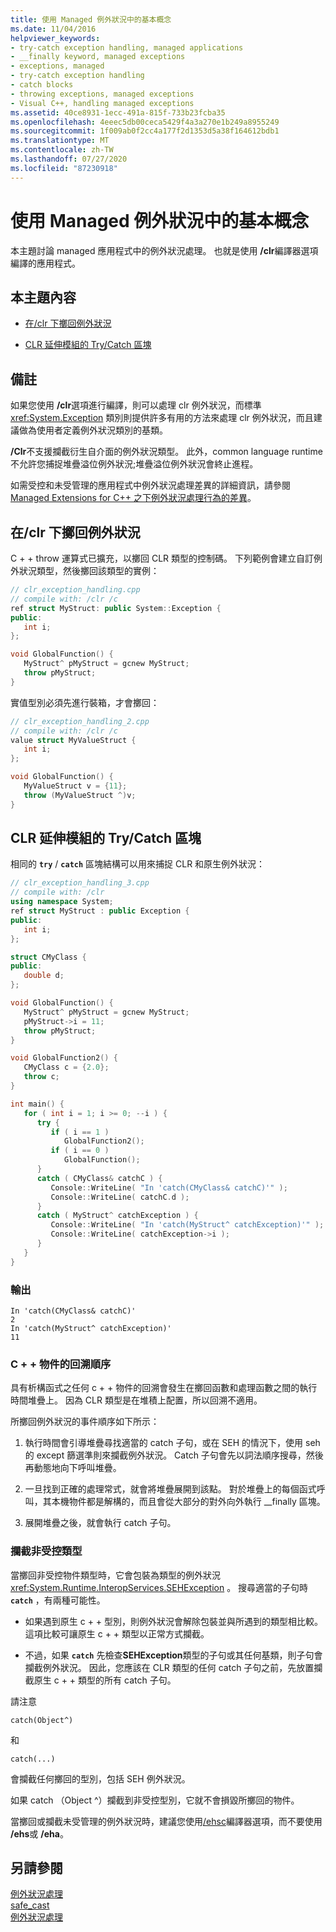 ```yaml
---
title: 使用 Managed 例外狀況中的基本概念
ms.date: 11/04/2016
helpviewer_keywords:
- try-catch exception handling, managed applications
- __finally keyword, managed exceptions
- exceptions, managed
- try-catch exception handling
- catch blocks
- throwing exceptions, managed exceptions
- Visual C++, handling managed exceptions
ms.assetid: 40ce8931-1ecc-491a-815f-733b23fcba35
ms.openlocfilehash: 4eeec5db00ceca5429f4a3a270e1b249a8955249
ms.sourcegitcommit: 1f009ab0f2cc4a177f2d1353d5a38f164612bdb1
ms.translationtype: MT
ms.contentlocale: zh-TW
ms.lasthandoff: 07/27/2020
ms.locfileid: "87230918"
---
```

# <a name="basic-concepts-in-using-managed-exceptions"></a>使用 Managed 例外狀況中的基本概念

本主題討論 managed 應用程式中的例外狀況處理。 也就是使用 **/clr**編譯器選項編譯的應用程式。

## <a name="in-this-topic"></a>本主題內容

- [在/clr 下擲回例外狀況](#vcconbasicconceptsinusingmanagedexceptionsanchor1)

- [CLR 延伸模組的 Try/Catch 區塊](#vcconbasicconceptsinusingmanagedexceptionsanchor2)

## <a name="remarks"></a>備註

如果您使用 **/clr**選項進行編譯，則可以處理 clr 例外狀況，而標準 <xref:System.Exception> 類別則提供許多有用的方法來處理 clr 例外狀況，而且建議做為使用者定義例外狀況類別的基類。

**/Clr**不支援攔截衍生自介面的例外狀況類型。 此外，common language runtime 不允許您捕捉堆疊溢位例外狀況;堆疊溢位例外狀況會終止進程。

如需受控和未受管理的應用程式中例外狀況處理差異的詳細資訊，請參閱[Managed Extensions for C++ 之下例外狀況處理行為的差異](../dotnet/differences-in-exception-handling-behavior-under-clr.md)。

## <a name="throwing-exceptions-under-clr"></a><a name="vcconbasicconceptsinusingmanagedexceptionsanchor1"></a>在/clr 下擲回例外狀況

C + + throw 運算式已擴充，以擲回 CLR 類型的控制碼。 下列範例會建立自訂例外狀況類型，然後擲回該類型的實例：

```cpp
// clr_exception_handling.cpp
// compile with: /clr /c
ref struct MyStruct: public System::Exception {
public:
   int i;
};

void GlobalFunction() {
   MyStruct^ pMyStruct = gcnew MyStruct;
   throw pMyStruct;
}
```

實值型別必須先進行裝箱，才會擲回：

```cpp
// clr_exception_handling_2.cpp
// compile with: /clr /c
value struct MyValueStruct {
   int i;
};

void GlobalFunction() {
   MyValueStruct v = {11};
   throw (MyValueStruct ^)v;
}
```

## <a name="trycatch-blocks-for-clr-extensions"></a><a name="vcconbasicconceptsinusingmanagedexceptionsanchor2"></a>CLR 延伸模組的 Try/Catch 區塊

相同的 **`try`** / **`catch`** 區塊結構可以用來捕捉 CLR 和原生例外狀況：

```cpp
// clr_exception_handling_3.cpp
// compile with: /clr
using namespace System;
ref struct MyStruct : public Exception {
public:
   int i;
};

struct CMyClass {
public:
   double d;
};

void GlobalFunction() {
   MyStruct^ pMyStruct = gcnew MyStruct;
   pMyStruct->i = 11;
   throw pMyStruct;
}

void GlobalFunction2() {
   CMyClass c = {2.0};
   throw c;
}

int main() {
   for ( int i = 1; i >= 0; --i ) {
      try {
         if ( i == 1 )
            GlobalFunction2();
         if ( i == 0 )
            GlobalFunction();
      }
      catch ( CMyClass& catchC ) {
         Console::WriteLine( "In 'catch(CMyClass& catchC)'" );
         Console::WriteLine( catchC.d );
      }
      catch ( MyStruct^ catchException ) {
         Console::WriteLine( "In 'catch(MyStruct^ catchException)'" );
         Console::WriteLine( catchException->i );
      }
   }
}
```

### <a name="output"></a>輸出

```
In 'catch(CMyClass& catchC)'
2
In 'catch(MyStruct^ catchException)'
11
```

### <a name="order-of-unwinding-for-c-objects"></a>C + + 物件的回溯順序

具有析構函式之任何 c + + 物件的回溯會發生在擲回函數和處理函數之間的執行時間堆疊上。 因為 CLR 類型是在堆積上配置，所以回溯不適用。

所擲回例外狀況的事件順序如下所示：

1. 執行時間會引導堆疊尋找適當的 catch 子句，或在 SEH 的情況下，使用 seh 的 except 篩選準則來攔截例外狀況。 Catch 子句會先以詞法順序搜尋，然後再動態地向下呼叫堆疊。

1. 一旦找到正確的處理常式，就會將堆疊展開到該點。 對於堆疊上的每個函式呼叫，其本機物件都是解構的，而且會從大部分的對外向外執行 __finally 區塊。

1. 展開堆疊之後，就會執行 catch 子句。

### <a name="catching-unmanaged-types"></a>攔截非受控類型

當擲回非受控物件類型時，它會包裝為類型的例外狀況 <xref:System.Runtime.InteropServices.SEHException> 。 搜尋適當的子句時 **`catch`** ，有兩種可能性。

- 如果遇到原生 c + + 型別，則例外狀況會解除包裝並與所遇到的類型相比較。 這項比較可讓原生 c + + 類型以正常方式攔截。

- 不過，如果 **`catch`** 先檢查**SEHException**類型的子句或其任何基類，則子句會攔截例外狀況。 因此，您應該在 CLR 類型的任何 catch 子句之前，先放置攔截原生 c + + 類型的所有 catch 子句。

請注意

```
catch(Object^)
```

和

```
catch(...)
```

會攔截任何擲回的型別，包括 SEH 例外狀況。

如果 catch （Object ^）攔截到非受控型別，它就不會損毀所擲回的物件。

當擲回或攔截未受管理的例外狀況時，建議您使用[/ehsc](../build/reference/eh-exception-handling-model.md)編譯器選項，而不要使用 **/ehs**或 **/eha**。

## <a name="see-also"></a>另請參閱

[例外狀況處理](../extensions/exception-handling-cpp-component-extensions.md)<br/>
[safe_cast](../extensions/safe-cast-cpp-component-extensions.md)<br/>
[例外狀況處理](../cpp/exception-handling-in-visual-cpp.md)
